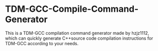 # TDM-GCC-Compile-Command-Generator
This is a TDM-GCC compilation command generator made by hzjz1112, which can quickly generate C++source code compilation instructions for TDM-GCC according to your needs.
